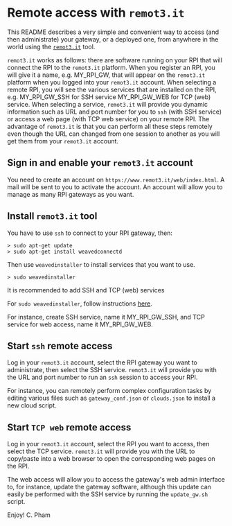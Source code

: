 Remote access with `remot3.it`
==============================

This README describes a very simple and convenient way to access (and then administrate) your gateway, or a deployed one, from anywhere in the world using the [`remot3.it`](https://www.remot3.it/web/index.html) tool.

`remot3.it` works as follows: there are software running on your RPI that will connect the RPI to the `remot3.it` platform. When you register an RPI, you will give it a name, e.g. MY_RPI_GW, that will appear on the `remot3.it` platform when you logged into your `remot3.it` account. When selecting a remote RPI, you will see the various services that are installed on the RPI, e.g. MY_RPI_GW_SSH for SSH service MY_RPI_GW_WEB for TCP (web) service. When selecting a service, `remot3.it` will provide you dynamic information such as URL and port number for you to `ssh` (with SSH service) or access a web page (with TCP web service) on your remote RPI. The advantage of `remot3.it` is that you can perform all these steps remotely even though the URL can changed from one session to another as you will get them from your `remot3.it` account.

Sign in and enable your `remot3.it` account
-------------------------------------------

You need to create an account on `https://www.remot3.it/web/index.html`. A mail will be sent to you to activate the account. An account will allow you to manage as many RPI gateways as you want.

Install `remot3.it` tool
------------------------

You have to use `ssh` to connect to your RPI gateway, then:

	> sudo apt-get update
	> sudo apt-get install weavedconnectd

Then use `weavedinstaller` to install services that you want to use. 

	> sudo weavedinstaller
	
It is recommended to add SSH and TCP (web) services

For `sudo weavedinstaller`, follow instructions [here](http://forum.weaved.com/t/how-to-get-started-with-remot3-it-for-pi/1029).

For instance, create SSH service, name it MY_RPI_GW_SSH, and TCP service for web access, name it MY_RPI_GW_WEB.

Start `ssh` remote access
-------------------------

Log in your `remot3.it` account, select the RPI gateway you want to administrate, then select the SSH service. `remot3.it` will provide you with the URL and port number to run an `ssh` session to access your RPI.

For instance, you can remotely perform complex configuration tasks by editing various files such as `gateway_conf.json` or `clouds.json` to install a new cloud script.

Start `TCP web` remote access
----------------------------- 	

Log in your `remot3.it` account, select the RPI you want to access, then select the TCP service. `remot3.it` will provide you with the URL to copy/paste into a web browser to open the corresponding web pages on the RPI.

The web access will allow you to access the gateway's web admin interface to, for instance, update the gateway software, although this update can easily be performed with the SSH service by running the `update_gw.sh` script.
	
	
Enjoy!
C. Pham		